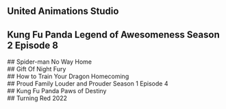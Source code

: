 ## United Animations Studio <head> <script type='text/javascript' src='//pl17129212.effectivecpmcontent.com/e0/e3/a5/e0e3a5a039aa996131246ea3fdbbf704.js'></script> </head>
## Kung Fu Panda Legend of Awesomeness Season 2 Episode 8
<div itemscope itemtype="https://schema.org/VideoObject"><meta itemprop="uploadDate" content="Fri Mar 11 2022 17:16:00 GMT-0400 (Atlantic Standard Time)"/><meta itemprop="name" content="Season 2 Episode 8"/><meta itemprop="duration" content="P0Y0M0DT0H23M39S" /><meta itemprop="thumbnailUrl" content="https://content.jwplatform.com/thumbs/40S0taUD-960.jpg"/><meta itemprop="contentUrl" content="https://content.jwplatform.com/videos/40S0taUD-awiNFhtr.mp4"/><script src="https://cdn.jwplayer.com/players/40S0taUD-vIw7aT7F.js"></script></div>
## Spider-man No Way Home
<div itemscope itemtype="https://schema.org/VideoObject"><meta itemprop="uploadDate" content="Fri Mar 11 2022 20:11:00 GMT-0400 (Atlantic Standard Time)"/><meta itemprop="name" content="Spiderman no way home 2022"/><meta itemprop="duration" content="P0Y0M0DT2H28M9S" /><meta itemprop="thumbnailUrl" content="https://content.jwplatform.com/thumbs/xCxh0kZz-960.jpg"/><meta itemprop="contentUrl" content="https://content.jwplatform.com/videos/xCxh0kZz-awiNFhtr.mp4"/><script src="https://cdn.jwplayer.com/players/xCxh0kZz-vIw7aT7F.js"></script></div>
## Gift Of Night Fury
<div itemscope itemtype="https://schema.org/VideoObject"><meta itemprop="uploadDate" content="Thu Mar 17 2022 10:42:12 GMT-0400 (Atlantic Standard Time)"/><meta itemprop="name" content="Dragons.gift.of.the.night.fury.2011"/><meta itemprop="duration" content="P0Y0M0DT0H22M12S" /><meta itemprop="thumbnailUrl" content="https://content.jwplatform.com/thumbs/PexHqw6z-960.jpg"/><meta itemprop="contentUrl" content="https://content.jwplatform.com/videos/PexHqw6z-awiNFhtr.mp4"/><script src="https://cdn.jwplayer.com/players/PexHqw6z-vIw7aT7F.js"></script></div>
## How to Train Your Dragon Homecoming
<div itemscope itemtype="https://schema.org/VideoObject"><meta itemprop="uploadDate" content="Thu Mar 17 2022 11:54:34 GMT-0400 (Atlantic Standard Time)"/><meta itemprop="name" content="How.to.train.your.dragon.homecoming.2019"/><meta itemprop="duration" content="P0Y0M0DT0H21M27S" /><meta itemprop="thumbnailUrl" content="https://content.jwplatform.com/thumbs/DT5KFYTG-960.jpg"/><meta itemprop="contentUrl" content="https://content.jwplatform.com/videos/DT5KFYTG-awiNFhtr.mp4"/><script src="https://cdn.jwplayer.com/players/DT5KFYTG-vIw7aT7F.js"></script></div>
## Proud Family Louder and Prouder Season 1 Episode 4
<div itemscope itemtype="https://schema.org/VideoObject"><meta itemprop="uploadDate" content="Thu Mar 17 2022 12:16:21 GMT-0400 (Atlantic Standard Time)"/><meta itemprop="name" content="S01e04"/><meta itemprop="duration" content="P0Y0M0DT0H25M58S" /><meta itemprop="thumbnailUrl" content="https://content.jwplatform.com/thumbs/AIZUhde9-960.jpg"/><meta itemprop="contentUrl" content="https://content.jwplatform.com/videos/AIZUhde9-awiNFhtr.mp4"/><script src="https://cdn.jwplayer.com/players/AIZUhde9-vIw7aT7F.js"></script></div>
## Kung Fu Panda Paws of Destiny <head> <script type='text/javascript' src='//pl17129212.effectivecpmcontent.com/e0/e3/a5/e0e3a5a039aa996131246ea3fdbbf704.js'></script> </head>
<div itemscope itemtype="https://schema.org/VideoObject"><meta itemprop="uploadDate" content="Thu Mar 17 2022 13:53:02 GMT-0400 (Atlantic Standard Time)"/><meta itemprop="name" content="S01e01"/><meta itemprop="duration" content="P0Y0M0DT0H22M40S" /><meta itemprop="thumbnailUrl" content="https://content.jwplatform.com/thumbs/kjS4hbvu-960.jpg"/><meta itemprop="contentUrl" content="https://content.jwplatform.com/videos/kjS4hbvu-awiNFhtr.mp4"/><script src="https://cdn.jwplayer.com/players/kjS4hbvu-vIw7aT7F.js"></script></div>
## Turning Red 2022
<div itemscope itemtype="https://schema.org/VideoObject"><meta itemprop="uploadDate" content="Fri Mar 18 2022 17:37:57 GMT-0400 (Atlantic Standard Time)"/><meta itemprop="name" content="Turning.red.2022"/><meta itemprop="duration" content="P0Y0M0DT1H39M41S" /><meta itemprop="thumbnailUrl" content="https://content.jwplatform.com/thumbs/Uix3RLkX-960.jpg"/><meta itemprop="contentUrl" content="https://content.jwplatform.com/videos/Uix3RLkX-awiNFhtr.mp4"/><script src="https://cdn.jwplayer.com/players/Uix3RLkX-vIw7aT7F.js"></script></div>
<head> <script type='text/javascript' src='//pl17129212.effectivecpmcontent.com/e0/e3/a5/e0e3a5a039aa996131246ea3fdbbf704.js'></script> </head>
